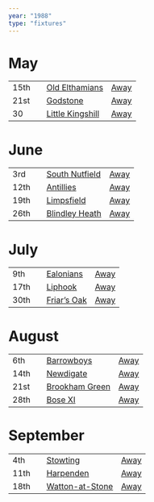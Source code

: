 ```yaml
---
year: "1988"
type: "fixtures"
---
```


# May

|  |  |  |  |
|:---|:---|:---|:---|
| 15th |  | [Old Elthamians](/1988/old-elthamians) | [Away](https://goo.gl/maps/FQbBNZQTFggEmhfv9) |
| 21st |  | [Godstone](/1988/godstone) | [Away]() |
| 30 |  | [Little Kingshill](/1988/little-kingshill) | [Away]() |


# June

|  |  |  |  |
|:---|:---|:---|:---|
| 3rd |  | [South Nutfield](/1988/south-nutfield) | [Away]() |
| 12th |  | [Antillies](/1988/antillies) | [Away]() |
| 19th |  | [Limpsfield](/1988/limpsfield) | [Away](https://goo.gl/maps/cQfMoSXGaenFajMf7) |
| 26th |  | [Blindley Heath](/1988/blindley-heath) | [Away]() |

# July

|  |  |  |  |
|:---|:---|:---|:---|
| 9th |  | [Ealonians](/1988/ealonians) | [Away]() |
| 17th |  | [Liphook](/1988/liphook) | [Away]() |
| 30th |  | [Friar’s Oak](/1988/friars-oak) | [Away]() |


# August

|  |  |  |  |
|:---|:---|:---|:---|
| 6th |  | [Barrowboys](/1988/barrowboys) | [Away]() |
| 14th |  | [Newdigate](/1988/newdigate) | [Away](https://goo.gl/maps/9uAr2nHj19CJDEjw6) |
| 21st |  | [Brookham Green](/1988/brookham-green) | [Away]() |
| 28th |  | [Bose XI](/1988/bose-xi) | [Away]() |


# September

|  |  |  |  |
|:---|:---|:---|:---|
| 4th |  | [Stowting](/1988/stowting) | [Away](https://goo.gl/maps/3Br4woRQXRqh9Uje8) |
| 11th |  | [Harpenden](/1988/harpenden) | [Away]() |
| 18th |  | [Watton-at-Stone](/1988/watton-at-stone) | [Away](https://goo.gl/maps/JPBQawMsjLgYtVHk9) |